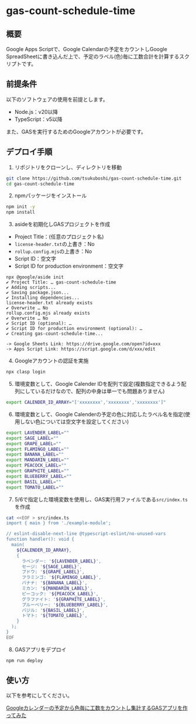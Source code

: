 <!--
Copyright 2023 tsukuboshi

Licensed under the Apache License, Version 2.0 (the "License");
you may not use this file except in compliance with the License.
You may obtain a copy of the License at

      http://www.apache.org/licenses/LICENSE-2.0

Unless required by applicable law or agreed to in writing, software
distributed under the License is distributed on an "AS IS" BASIS,
WITHOUT WARRANTIES OR CONDITIONS OF ANY KIND, either express or implied.
See the License for the specific language governing permissions and
limitations under the License.
-->
# gas-count-schedule-time

## 概要

Google Apps Scriptで、Google Calendarの予定をカウントしGoogle SpreadSheetに書き込んだ上で、予定のラベル(色)毎に工数合計を計算するスクリプトです。

## 前提条件

以下のソフトウェアの使用を前提とします。

- Node.js：v20以降
- TypeScript：v5以降

また、GASを実行するためのGoogleアカウントが必要です。  

## デプロイ手順

1. リポジトリをクローンし、ディレクトリを移動

```bash
git clone https://github.com/tsukuboshi/gas-count-schedule-time.git
cd gas-count-schedule-time
```

2. npmパッケージをインストール

```bash
npm init -y
npm install
```

3. asideを初期化しGASプロジェクトを作成

- Project Title：(任意のプロジェクト名)
- `license-header.txt`の上書き：No
- `rollup.config.mjs`の上書き：No
- Script ID：空文字
- Script ID for production environment：空文字

```
npx @google/aside init
✔ Project Title: … gas-count-schedule-time
✔ Adding scripts...
✔ Saving package.json...
✔ Installing dependencies...
license-header.txt already exists
✔ Overwrite … No
rollup.config.mjs already exists
✔ Overwrite … No
✔ Script ID (optional): … 
✔ Script ID for production environment (optional): … 
✔ Creating gas-count-schedule-time...

-> Google Sheets Link: https://drive.google.com/open?id=xxx
-> Apps Script Link: https://script.google.com/d/xxx/edit
```

4. Googleアカウントの認証を実施

```bash
npx clasp login
```

5. 環境変数として、Google Calender IDを配列で設定(複数指定できるよう配列にしているだけなので、配列の中身は単一でも問題ありません)

```bash
export CALENDER_ID_ARRAY="['xxxxxxxx','xxxxxxxx','xxxxxxxx']"
```

6. 環境変数として、Google Calenderの予定の色に対応したラベル名を指定(使用しない色については空文字を設定してください)

```bash
export LAVENDER_LABEL=""
export SAGE_LABEL=""
export GRAPE_LABEL=""
export FLAMINGO_LABEL=""
export BANANA_LABEL=""
export MANDARIN_LABEL=""
export PEACOCK_LABEL=""
export GRAPHITE_LABEL=""
export BLUEBERRY_LABEL=""
export BASIL_LABEL=""
export TOMATO_LABEL=""
```

7. 5/6で指定した環境変数を使用し、GAS実行用ファイルである`src/index.ts`を作成

```bash
cat <<EOF > src/index.ts
import { main } from './example-module';

// eslint-disable-next-line @typescript-eslint/no-unused-vars
function handler(): void {
  main(
    ${CALENDER_ID_ARRAY},
    {
      ラベンダー: '${LAVENDER_LABEL}',
      セージ: '${SAGE_LABEL}',
      ブドウ: '${GRAPE_LABEL}',
      フラミンゴ: '${FLAMINGO_LABEL}',
      バナナ: '${BANANA_LABEL}',
      ミカン: '${MANDARIN_LABEL}',
      ピーコック: '${PEACOCK_LABEL}',
      グラファイト: '${GRAPHITE_LABEL}',
      ブルーベリー: '${BLUEBERRY_LABEL}',
      バジル: '${BASIL_LABEL}',
      トマト: '${TOMATO_LABEL}',
    }
  );
}
EOF
```

8. GASアプリをデプロイ

```bash
npm run deploy
```

## 使い方

以下を参考にしてください。  

[Googleカレンダーの予定から色毎に工数をカウントし集計するGASアプリを作ってみた](https://zenn.dev/tsukuboshi/articles/31c95d863d8896)
